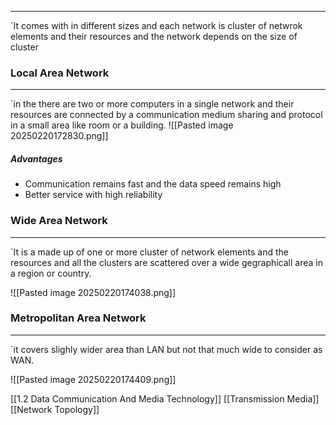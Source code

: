 
---
`It comes with in different sizes and each network is cluster of netwrok elements and their resources and the network depends on the size of cluster
### Local Area Network

---
`in the there are two or more computers in a single network and their resources are connected by a communication medium sharing and protocol in a small area like room or a building.
![[Pasted image 20250220172830.png]]

##### Advantages
- Communication remains fast and the data speed remains high
- Better service with high reliability
### Wide Area Network

---
`It is a made up of one or more cluster of network elements and the resources and all the clusters are scattered over a wide gegraphicall area in a region or country.

![[Pasted image 20250220174038.png]]

### Metropolitan Area Network

---
`it covers slighly wider area than LAN but not that much wide to consider as WAN.

![[Pasted image 20250220174409.png]]

[[1.2 Data Communication And Media Technology]]
[[Transmission Media]]
[[Network Topology]]
